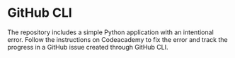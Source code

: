 # GitHub CLI

The repository includes a simple Python application with an intentional error. Follow the instructions on Codeacademy to fix the error and track the progress in a GitHub issue created through GitHub CLI.
